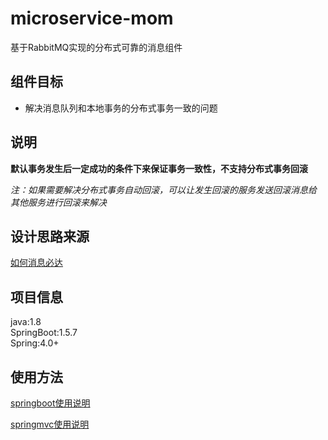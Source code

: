 # microservice-mom

基于RabbitMQ实现的分布式可靠的消息组件


## 组件目标
* 解决消息队列和本地事务的分布式事务一致的问题

## 说明

**默认事务发生后一定成功的条件下来保证事务一致性，不支持分布式事务回滚** 

*注：如果需要解决分布式事务自动回滚，可以让发生回滚的服务发送回滚消息给   
其他服务进行回滚来解决*



## 设计思路来源
[如何消息必达](https://mp.weixin.qq.com/s?__biz=MjM5ODYxMDA5OQ==&mid=2651959966&idx=1&sn=068a2866dcc49335d613d75c4a5d1b17&chksm=bd2d07428a5a8e54162ad8ea8e1e9302dfaeb664cecc453bd16a5f299820755bd2e1e0e17b60&scene=21#wechat_redirect) 

## 项目信息
java:1.8   
SpringBoot:1.5.7  
Spring:4.0+  


## 使用方法

[springboot使用说明](https://github.com/yonyou-auto-dev/microservice-mom/blob/dev/springbootdemo.md)

[springmvc使用说明](https://github.com/yonyou-auto-dev/microservice-mom/blob/dev/Springmvc.md)


